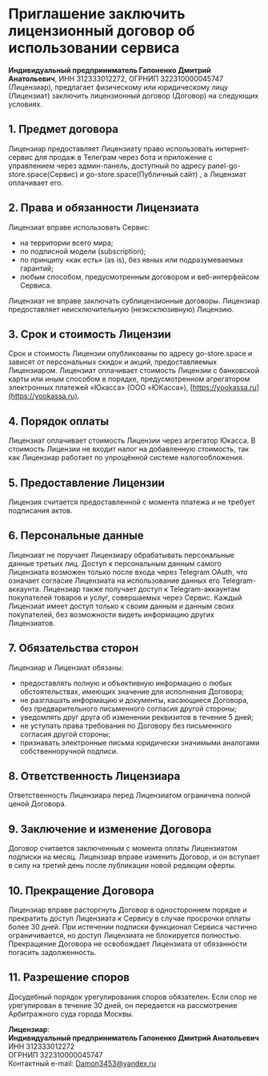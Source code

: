# Приглашение заключить лицензионный договор об использовании сервиса

**Индивидуальный предприниматель Гапоненко Дмитрий Анатольевич**, ИНН 312333012272, ОГРНИП 322310000045747 (Лицензиар), предлагает физическому или юридическому лицу (Лицензиат) заключить лицензионный договор (Договор) на следующих условиях.

## 1. Предмет договора
Лицензиар предоставляет Лицензиату право использовать интернет-сервис для продаж в Телеграм через бота и приложение с управлением через админ-панель, доступный по адресу panel-go-store.space(Сервис) и go-store.space(Публичный сайт) , а Лицензиат оплачивает его.

## 2. Права и обязанности Лицензиата
Лицензиат вправе использовать Сервис:
- на территории всего мира;
- по подписной модели (subscription);
- по принципу «как есть» (as is), без явных или подразумеваемых гарантий;
- любым способом, предусмотренным договором и веб-интерфейсом Сервиса.

Лицензиат не вправе заключать сублицензионные договоры. Лицензиар предоставляет неисключительную (неэксклюзивную) Лицензию.

## 3. Срок и стоимость Лицензии
Срок и стоимость Лицензии опубликованы по адресу go-store.space и зависят от персональных скидок и акций, предоставляемых Лицензиаром. Лицензиат оплачивает стоимость Лицензии с банковской карты или иным способом в порядке, предусмотренном агрегатором электронных платежей «Юкасса» (ООО «ЮКасса»), [https://yookassa.ru](https://yookassa.ru).

## 4. Порядок оплаты
Лицензиат оплачивает стоимость Лицензии через агрегатор Юкасса. В стоимость Лицензии не входит налог на добавленную стоимость, так как Лицензиар работает по упрощённой системе налогообложения.

## 5. Предоставление Лицензии
Лицензия считается предоставленной с момента платежа и не требует подписания актов.

## 6. Персональные данные
Лицензиат не поручает Лицензиару обрабатывать персональные данные третьих лиц. Доступ к персональным данным самого Лицензиата возможен только после входа через Telegram OAuth, что означает согласие Лицензиата на использование данных его Telegram-аккаунта. Лицензиар также получает доступ к Telegram-аккаунтам покупателей товаров и услуг, совершаемых через Сервис. Каждый Лицензиат имеет доступ только к своим данным и данным своих покупателей, без возможности видеть информацию других Лицензиатов.

## 7. Обязательства сторон
Лицензиар и Лицензиат обязаны:
- предоставлять полную и объективную информацию о любых обстоятельствах, имеющих значение для исполнения Договора;
- не разглашать информацию и документы, касающиеся Договора, без предварительного письменного согласия другой стороны;
- уведомлять друг друга об изменении реквизитов в течение 5 дней;
- не уступать права требования по Договору без письменного согласия другой стороны;
- признавать электронные письма юридически значимыми аналогами собственноручной подписи.

## 8. Ответственность Лицензиара
Ответственность Лицензиара перед Лицензиатом ограничена полной ценой Договора.

## 9. Заключение и изменение Договора
Договор считается заключенным с момента оплаты Лицензиатом подписки на месяц. Лицензиар вправе изменить Договор, и он вступает в силу на третий день после публикации новой редакции оферты.

## 10. Прекращение Договора
Лицензиар вправе расторгнуть Договор в одностороннем порядке и прекратить доступ Лицензиата к Сервису в случае просрочки оплаты более 30 дней. При истечении подписки функционал Сервиса частично ограничивается, но доступ Лицензиата не блокируется полностью. Прекращение Договора не освобождает Лицензиата от обязанности погасить задолженность.

## 11. Разрешение споров
Досудебный порядок урегулирования споров обязателен. Если спор не урегулирован в течение 30 дней, он передается на рассмотрение Арбитражного суда города Москвы.

**Лицензиар**:  
**Индивидуальный предприниматель Гапоненко Дмитрий Анатольевич**  
ИНН 312333012272  
ОГРНИП 322310000045747  
Контактный e-mail: Damon3453@yandex.ru
